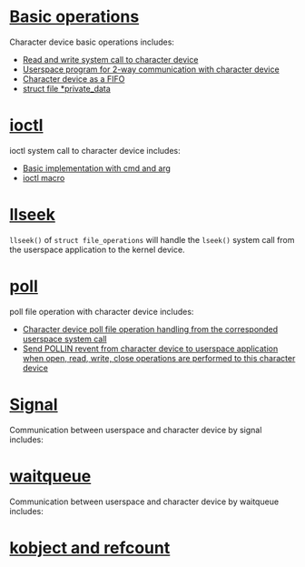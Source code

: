 # [Basic operations](Basic%20operations)

Character device basic operations includes:

* [Read and write system call to character device](Basic%20operations/README.md#read-and-write-system-call-to-character-device)
* [Userspace program for 2-way communication with character device](Basic%20operations/README.md#userspace-program-for-2-way-communication-with-character-device)
* [Character device as a FIFO](Basic%20operations/README.md#character-device-as-a-fifo)
* [struct file *private_data](Basic%20operations/README.md#struct-file-private_data)

# [ioctl](ioctl)

ioctl system call to character device includes:

* [Basic implementation with cmd and arg](ioctl#implementation)
* [ioctl macro](ioctl#ioctl-macro)

# [llseek](llseek.md)

``llseek()`` of ``struct file_operations`` will handle the ``lseek()`` system call from the userspace application to the kernel device.

# [poll](Poll)

poll file operation with character device includes:

* [Character device poll file operation handling from the corresponded userspace system call](Poll#api)
* [Send POLLIN revent from character device to userspace application when open, read, write, close operations are performed to this character device]()

# [Signal](Signal)

Communication between userspace and character device by signal includes:

# [waitqueue](waitqueue)

Communication between userspace and character device by waitqueue includes:

# [kobject and refcount](kobject%20and%20refcount.md)